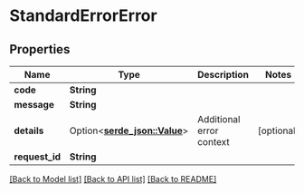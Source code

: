 # StandardErrorError

## Properties

Name | Type | Description | Notes
------------ | ------------- | ------------- | -------------
**code** | **String** |  | 
**message** | **String** |  | 
**details** | Option<[**serde_json::Value**](.md)> | Additional error context | [optional]
**request_id** | **String** |  | 

[[Back to Model list]](../README.md#documentation-for-models) [[Back to API list]](../README.md#documentation-for-api-endpoints) [[Back to README]](../README.md)


